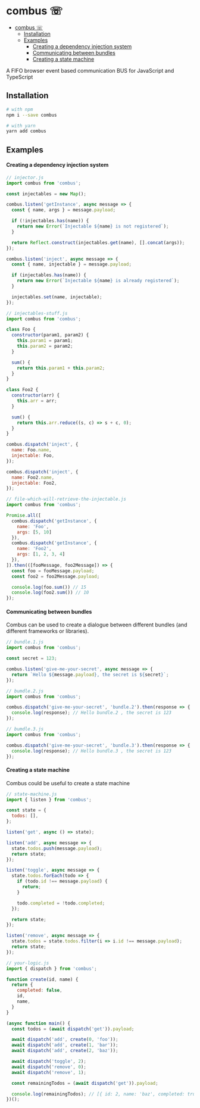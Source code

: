 combus ☏
========

- [combus ☏](#combus-%E2%98%8F)
  - [Installation](#installation)
  - [Examples](#examples)
      - [Creating a dependency injection system](#creating-a-dependency-injection-system)
      - [Communicating between bundles](#communicating-between-bundles)
      - [Creating a state machine](#creating-a-state-machine)

A FIFO browser event based communication BUS for JavaScript and TypeScript

## Installation

```bash
# with npm
npm i --save combus

# with yarn
yarn add combus
```

## Examples

#### Creating a dependency injection system

```js
// injector.js
import combus from 'combus';

const injectables = new Map();

combus.listen('getInstance', async message => {
  const { name, args } = message.payload;

  if (!injectables.has(name)) {
    return new Error(`Injectable ${name} is not registered`);
  }

  return Reflect.construct(injectables.get(name), [].concat(args));
});

combus.listen('inject', async message => {
  const { name, injectable } = message.payload;

  if (injectables.has(name)) {
    return new Error(`Injectable ${name} is already registered`);
  }

  injectables.set(name, injectable);
});

// injectables-stuff.js
import combus from 'combus';

class Foo {
  constructor(param1, param2) {
    this.param1 = param1;
    this.param2 = param2;
  }

  sum() {
    return this.param1 + this.param2;
  }
}

class Foo2 {
  constructor(arr) {
    this.arr = arr;
  }

  sum() {
    return this.arr.reduce((s, c) => s + c, 0);
  }
}

combus.dispatch('inject', {
  name: Foo.name,
  injectable: Foo,
});

combus.dispatch('inject', {
  name: Foo2.name,
  injectable: Foo2,
});

// file-which-will-retrieve-the-injectable.js
import combus from 'combus';

Promise.all([
  combus.dispatch('getInstance', {
    name: 'Foo',
    args: [5, 10]
  }),
  combus.dispatch('getInstance', {
    name: 'Foo2',
    args: [1, 2, 3, 4]
  }),
]).then(([fooMessage, foo2Message]) => {
  const foo = fooMessage.payload;
  const foo2 = foo2Message.payload;

  console.log(foo.sum()) // 15
  console.log(foo2.sum()) // 10
});
```

#### Communicating between bundles

Combus can be used to create a dialogue between different bundles (and different frameworks or libraries).

```js
// bundle.1.js
import combus from 'combus';

const secret = 123;

combus.listen('give-me-your-secret', async message => {
  return `Hello ${message.payload}, the secret is ${secret}`;
});

// bumdle.2.js
import combus from 'combus';

combus.dispatch('give-me-your-secret', 'bundle.2').then(response => {
  console.log(response); // Hello bundle.2 , the secret is 123
});

// bumdle.3.js
import combus from 'combus';

combus.dispatch('give-me-your-secret', 'bundle.3').then(response => {
  console.log(response); // Hello bundle.3 , the secret is 123
});
```

#### Creating a state machine

Combus could be useful to create a state machine

```js
// state-machine.js
import { listen } from 'combus';

const state = {
  todos: [],
};

listen('get', async () => state);

listen('add', async message => {
  state.todos.push(message.payload);
  return state;
});

listen('toggle', async message => {
  state.todos.forEach(todo => {
    if (todo.id !== message.payload) {
      return;
    }

    todo.completed = !todo.completed;
  });

  return state;
});

listen('remove', async message => {
  state.todos = state.todos.filter(i => i.id !== message.payload);
  return state;
});

// your-logic.js
import { dispatch } from 'combus';

function create(id, name) {
  return {
    completed: false,
    id,
    name,
  }
}

(async function main() {
  const todos = (await dispatch('get')).payload;

  await dispatch('add', create(0, 'foo'));
  await dispatch('add', create(1, 'bar'));
  await dispatch('add', create(2, 'baz'));

  await dispatch('toggle', 2);
  await dispatch('remove', 0);
  await dispatch('remove', 1);

  const remainingTodos = (await dispatch('get')).payload;

  console.log(remainingTodos); // [{ id: 2, name: 'baz', completed: true }];
})();
```
